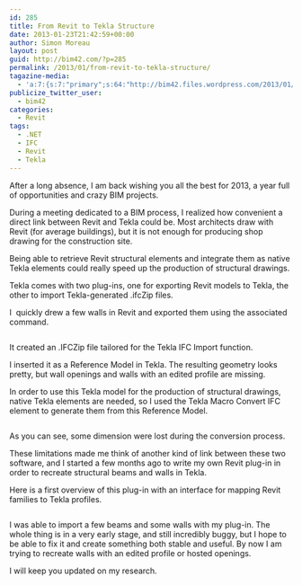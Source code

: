 ```yaml
---
id: 285
title: From Revit to Tekla Structure
date: 2013-01-23T21:42:59+00:00
author: Simon Moreau
layout: post
guid: http://bim42.com/?p=285
permalink: /2013/01/from-revit-to-tekla-structure/
tagazine-media:
  - 'a:7:{s:7:"primary";s:64:"http://bim42.files.wordpress.com/2013/01/teklanativeelements.jpg";s:6:"images";a:3:{s:55:"http://bim42.files.wordpress.com/2013/01/revitwalls.jpg";a:6:{s:8:"file_url";s:55:"http://bim42.files.wordpress.com/2013/01/revitwalls.jpg";s:5:"width";i:954;s:6:"height";i:514;s:4:"type";s:5:"image";s:4:"area";i:490356;s:9:"file_path";b:0;}s:64:"http://bim42.files.wordpress.com/2013/01/teklanativeelements.jpg";a:6:{s:8:"file_url";s:64:"http://bim42.files.wordpress.com/2013/01/teklanativeelements.jpg";s:5:"width";i:1366;s:6:"height";i:598;s:4:"type";s:5:"image";s:4:"area";i:816868;s:9:"file_path";b:0;}s:53:"http://bim42.files.wordpress.com/2013/01/pluginui.jpg";a:6:{s:8:"file_url";s:53:"http://bim42.files.wordpress.com/2013/01/pluginui.jpg";s:5:"width";i:629;s:6:"height";i:390;s:4:"type";s:5:"image";s:4:"area";i:245310;s:9:"file_path";b:0;}}s:6:"videos";a:0:{}s:11:"image_count";i:3;s:6:"author";s:8:"11101104";s:7:"blog_id";s:8:"35202242";s:9:"mod_stamp";s:19:"2013-01-23 21:42:59";}'
publicize_twitter_user:
  - bim42
categories:
  - Revit
tags:
  - .NET
  - IFC
  - Revit
  - Tekla
---
```

After a long absence, I am back wishing you all the best for 2013, a year full of opportunities and crazy BIM projects.

During a meeting dedicated to a BIM process, I realized how convenient a direct link between Revit and Tekla could be. Most architects draw with Revit (for average buildings), but it is not enough for producing shop drawing for the construction site.

Being able to retrieve Revit structural elements and integrate them as native Tekla elements could really speed up the production of structural drawings.

Tekla comes with two plug-ins, one for exporting Revit models to Tekla, the other to import Tekla-generated .ifcZip files.

I  quickly drew a few walls in Revit and exported them using the associated command.

![<img class="aligncenter size-full wp-image-287" alt="RevitWalls" src="http://bim42.com/wp-content/uploads/2013/01/revitwalls.jpg" width="584" height="314" srcset="https://bim42.com/wp-content/uploads/2013/01/revitwalls.jpg 954w, https://bim42.com/wp-content/uploads/2013/01/revitwalls-300x161.jpg 300w" sizes="(max-width: 584px) 100vw, 584px" />](http://bim42.com/wp-content/uploads/2013/01/revitwalls.jpg)

It created an .IFCZip file tailored for the Tekla IFC Import function.

I inserted it as a Reference Model in Tekla. The resulting geometry looks pretty, but wall openings and walls with an edited profile are missing.

In order to use this Tekla model for the production of structural drawings, native Tekla elements are needed, so I used the Tekla Macro Convert IFC element to generate them from this Reference Model.

![<img class="aligncenter size-full wp-image-288" alt="TeklaNativeElements" src="http://bim42.com/wp-content/uploads/2013/01/teklanativeelements.jpg" width="584" height="255" srcset="https://bim42.com/wp-content/uploads/2013/01/teklanativeelements.jpg 1366w, https://bim42.com/wp-content/uploads/2013/01/teklanativeelements-300x131.jpg 300w, https://bim42.com/wp-content/uploads/2013/01/teklanativeelements-1024x448.jpg 1024w" sizes="(max-width: 584px) 100vw, 584px" />](http://bim42.com/wp-content/uploads/2013/01/teklanativeelements.jpg)

As you can see, some dimension were lost during the conversion process.

These limitations made me think of another kind of link between these two software, and I started a few months ago to write my own Revit plug-in in order to recreate structural beams and walls in Tekla.

Here is a first overview of this plug-in with an interface for mapping Revit families to Tekla profiles.

![<img class="aligncenter size-full wp-image-291" alt="PlugInUI" src="http://bim42.com/wp-content/uploads/2013/01/pluginui.jpg" width="584" height="362" srcset="https://bim42.com/wp-content/uploads/2013/01/pluginui.jpg 629w, https://bim42.com/wp-content/uploads/2013/01/pluginui-300x186.jpg 300w" sizes="(max-width: 584px) 100vw, 584px" />](http://bim42.com/wp-content/uploads/2013/01/pluginui.jpg)

I was able to import a few beams and some walls with my plug-in. The whole thing is in a very early stage, and still incredibly buggy, but I hope to be able to fix it and create something both stable and useful. By now I am trying to recreate walls with an edited profile or hosted openings.

I will keep you updated on my research.